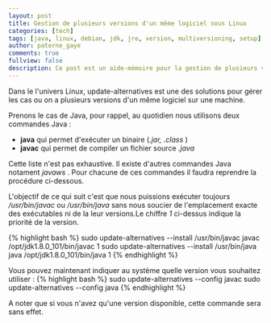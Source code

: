 ```yaml
---
layout: post
title: Gestion de plusieurs versions d'un même logiciel sous Linux
categories: [tech]
tags: [java, linux, debian, jdk, jre, version, multiversioning, setup]
author: paterne_gaye
comments: true
fullview: false
description: Ce post est un aide-mémoire pour la gestion de plusieurs versions d'un même logiciel sous Linux
---
```


Dans le l'univers Linux, update-alternatives est une des solutions pour gérer les cas ou on a plusieurs versions d'un même logiciel sur une machine.

Prenons le cas de Java, pour rappel, au quotidien nous utilisons deux commandes Java :

* **java** qui permet d'exécuter un binaire (*.jar, .class* )
* **javac** qui permet de compiler un fichier source *.java*

Cette liste n'est pas exhaustive. Il existe d'autres commandes Java notament *javaws* . Pour chacune de ces commandes il faudra reprendre la procédure ci-dessous.

L'objectif de ce qui suit c'est que nous puissions exécuter toujours */usr/bin/javac* ou */usr/bin/java* sans nous soucier de l'emplacement exacte des exécutables ni de la leur versions.Le chiffre *1* ci-dessus indique la priorité de la version.

{% highlight bash %}
sudo update-alternatives --install /usr/bin/javac javac /opt/jdk1.8.0_101/bin/javac 1
sudo update-alternatives --install /usr/bin/java java /opt/jdk1.8.0_101/bin/java 1
{% endhighlight %}

Vous pouvez maintenant indiquer au système quelle version vous souhaitez utiliser :
{% highlight bash %}
sudo update-alternatives --config javac
sudo update-alternatives --config java
{% endhighlight %}

A noter que si vous n'avez qu'une version disponible, cette commande sera sans effet.